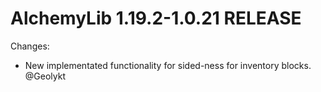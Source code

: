 # AlchemyLib 1.19.2-1.0.21 RELEASE

Changes:
- New implementated functionality for sided-ness for inventory blocks. @Geolykt